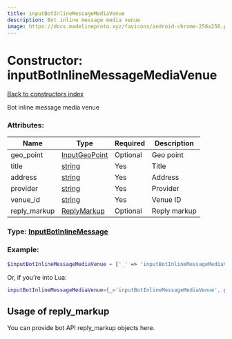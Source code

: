 ```yaml
---
title: inputBotInlineMessageMediaVenue
description: Bot inline message media venue
image: https://docs.madelineproto.xyz/favicons/android-chrome-256x256.png
---
```

# Constructor: inputBotInlineMessageMediaVenue  
[Back to constructors index](index.md)



Bot inline message media venue

### Attributes:

| Name     |    Type       | Required | Description |
|----------|---------------|----------|-------------|
|geo\_point|[InputGeoPoint](../types/InputGeoPoint.md) | Optional|Geo point|
|title|[string](../types/string.md) | Yes|Title|
|address|[string](../types/string.md) | Yes|Address|
|provider|[string](../types/string.md) | Yes|Provider|
|venue\_id|[string](../types/string.md) | Yes|Venue ID|
|reply\_markup|[ReplyMarkup](../types/ReplyMarkup.md) | Optional|Reply markup|



### Type: [InputBotInlineMessage](../types/InputBotInlineMessage.md)


### Example:

```php
$inputBotInlineMessageMediaVenue = ['_' => 'inputBotInlineMessageMediaVenue', 'geo_point' => InputGeoPoint, 'title' => 'string', 'address' => 'string', 'provider' => 'string', 'venue_id' => 'string', 'reply_markup' => ReplyMarkup];
```  


Or, if you're into Lua:

```lua
inputBotInlineMessageMediaVenue={_='inputBotInlineMessageMediaVenue', geo_point=InputGeoPoint, title='string', address='string', provider='string', venue_id='string', reply_markup=ReplyMarkup}

```



## Usage of reply_markup

You can provide bot API reply_markup objects here.  


